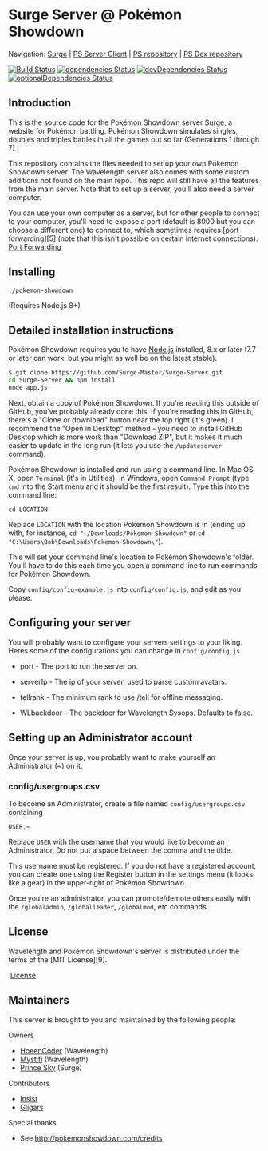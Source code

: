 Surge Server @ Pokémon Showdown
========================================================================

Navigation: [Surge](http://surge.psim.us) | [PS Server Client](https://github.com/Zarel/Pokemon-Showdown-Client) | [PS repository](https://github.com/Zarel/Pokemon-Showdown) | [PS Dex repository](https://github.com/Zarel/Pokemon-Showdown-Dex)

[![Build Status](https://travis-ci.org/Surge-Master/Surge-Server.svg?branch=master)](https://travis-ci.org/Surge-Master/Surge-Server)
[![dependencies Status](https://david-dm.org/Surge-Master/Surge-Server/status.svg)](https://david-dm.org/Surge-Master/Surge-Server)
[![devDependencies Status](https://david-dm.org/Surge-Master/Surge-Server/dev-status.svg)](https://david-dm.org/Surge-Master/Surge-Server?type=dev)
[![optionalDependencies Status](https://david-dm.org/Surge-Master/Surge-Server/optional-status.svg)](https://david-dm.org/Surge-Master/Surge-Server?type=optional)



Introduction
------------------------------------------------------------------------

This is the source code for the Pokémon Showdown server [Surge](http://surge.psim.us), a website for Pokémon battling. Pokémon Showdown simulates singles, doubles and triples battles in all the games out so far (Generations 1 through 7).

This repository contains the files needed to set up your own Pokémon Showdown server. The Wavelength server also comes with some custom additions not found on the main repo. This repo will still have all the features from the main server. Note that to set up a server, you'll also need a server computer.

You can use your own computer as a server, but for other people to connect to your computer, you'll need to expose a port (default is 8000 but you can choose a different one) to connect to, which sometimes requires [port forwarding][5] (note that this isn't possible on certain internet connections).
[Port Forwarding](http://en.wikipedia.org/wiki/Port_forwarding)

Installing
------------------------------------------------------------------------

    ./pokemon-showdown

(Requires Node.js 8+)


Detailed installation instructions
------------------------------------------------------------------------

Pokémon Showdown requires you to have [Node.js](http://nodejs.org) installed, 8.x or later (7.7 or later can work, but you might as well be on the latest stable).

```bash
$ git clone https://github.com/Surge-Master/Surge-Server.git
cd Surge-Server && npm install
node app.js
```

Next, obtain a copy of Pokémon Showdown. If you're reading this outside of GitHub, you've probably already done this. If you're reading this in GitHub, there's a "Clone or download" button near the top right (it's green). I recommend the "Open in Desktop" method - you need to install GitHub Desktop which is more work than "Download ZIP", but it makes it much easier to update in the long run (it lets you use the `/updateserver` command).

Pokémon Showdown is installed and run using a command line. In Mac OS X, open `Terminal` (it's in Utilities). In Windows, open `Command Prompt` (type `cmd` into the Start menu and it should be the first result). Type this into the command line:

    cd LOCATION

Replace `LOCATION` with the location Pokémon Showdown is in (ending up with, for instance, `cd "~/Downloads/Pokemon-Showdown"` or `cd "C:\Users\Bob\Downloads\Pokemon-Showdown\"`).

This will set your command line's location to Pokémon Showdown's folder. You'll have to do this each time you open a command line to run commands for Pokémon Showdown.

Copy `config/config-example.js` into `config/config.js`, and edit as you please.


Configuring your server
------------------------------------------------------------------------

You will probably want to configure your servers settings to your liking.
Heres some of the configurations you can change in `config/config.js`

- port - The port to run the server on.

- serverIp - The ip of your server, used to parse custom avatars.

- tellrank - The minimum rank to use /tell for offline messaging.

- WLbackdoor - The backdoor for Wavelength Sysops. Defaults to false.

Setting up an Administrator account
------------------------------------------------------------------------

Once your server is up, you probably want to make yourself an Administrator (~) on it.

### config/usergroups.csv

To become an Administrator, create a file named `config/usergroups.csv` containing

    USER,~

Replace `USER` with the username that you would like to become an Administrator. Do not put a space between the comma and the tilde.

This username must be registered. If you do not have a registered account, you can create one using the Register button in the settings menu (it looks like a gear) in the upper-right of Pokémon Showdown.

Once you're an administrator, you can promote/demote others easily with the `/globaladmin`, `/globalleader`, `/globalmod`, etc commands.

License
------------------------------------------------------------------------

Wavelength and Pokémon Showdown's server is distributed under the terms of the [MIT License][9].

  [License](https://github.com/Surge-Master/Surge-Server/blob/master/LICENSE)


Maintainers
------------------------------------------------------------------------

This server is brought to you and maintained by the following people:

Owners

- [HoeenCoder](https://github.com/HoeenCoder) (Wavelength)
- [Mystifi](https://github.com/Mystifi) (Wavelength)
- [Prince Sky](https://github.com/PrinceSky-PS) (Surge)

Contributors

- [Insist](https://github.com/DeathlyPlays)
- [Gligars](https://github.com/Gligar)

Special thanks

- See http://pokemonshowdown.com/credits
